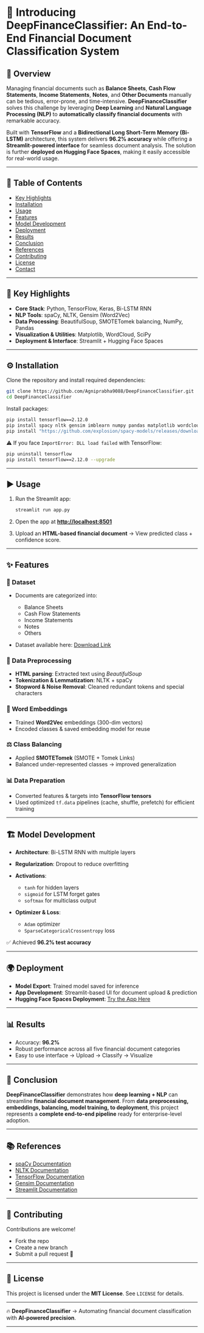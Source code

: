 # 🚀 Introducing DeepFinanceClassifier: An End-to-End Financial Document Classification System

## 🌟 Overview

Managing financial documents such as **Balance Sheets**, **Cash Flow Statements**, **Income Statements**, **Notes**, and **Other Documents** manually can be tedious, error-prone, and time-intensive.
**DeepFinanceClassifier** solves this challenge by leveraging **Deep Learning** and **Natural Language Processing (NLP)** to **automatically classify financial documents** with remarkable accuracy.

Built with **TensorFlow** and a **Bidirectional Long Short-Term Memory (Bi-LSTM)** architecture, this system delivers **96.2% accuracy** while offering a **Streamlit-powered interface** for seamless document analysis. The solution is further **deployed on Hugging Face Spaces**, making it easily accessible for real-world usage.

---

## 📑 Table of Contents

* [Key Highlights](#-key-highlights)
* [Installation](#-installation)
* [Usage](#-usage)
* [Features](#-features)
* [Model Development](#-model-development)
* [Deployment](#-deployment)
* [Results](#-results)
* [Conclusion](#-conclusion)
* [References](#-references)
* [Contributing](#-contributing)
* [License](#-license)
* [Contact](#-contact)

---

## 🔑 Key Highlights

* **Core Stack**: Python, TensorFlow, Keras, Bi-LSTM RNN
* **NLP Tools**: spaCy, NLTK, Gensim (Word2Vec)
* **Data Processing**: BeautifulSoup, SMOTETomek balancing, NumPy, Pandas
* **Visualization & Utilities**: Matplotlib, WordCloud, SciPy
* **Deployment & Interface**: Streamlit + Hugging Face Spaces

---

## ⚙️ Installation

Clone the repository and install required dependencies:

```bash
git clone https://github.com/Agniprabha9088/DeepFinanceClassifier.git
cd DeepFinanceClassifier
```

Install packages:

```bash
pip install tensorflow==2.12.0
pip install spacy nltk gensim imblearn numpy pandas matplotlib wordcloud scipy==1.12 streamlit streamlit_extras beautifulsoup4
pip install "https://github.com/explosion/spacy-models/releases/download/en_core_web_lg-3.7.1/en_core_web_lg-3.7.1-py3-none-any.whl"
```

⚠️ If you face `ImportError: DLL load failed` with TensorFlow:

```bash
pip uninstall tensorflow
pip install tensorflow==2.12.0 --upgrade
```

---

## ▶️ Usage

1. Run the Streamlit app:

   ```bash
   streamlit run app.py
   ```

2. Open the app at **[http://localhost:8501](http://localhost:8501)**

3. Upload an **HTML-based financial document** → View predicted class + confidence score.

---

## ✨ Features

### 📂 Dataset

* Documents are categorized into:

  * Balance Sheets
  * Cash Flow Statements
  * Income Statements
  * Notes
  * Others
* Dataset available here: [Download Link](https://drive.google.com/file/d/1yj_ucy-VuX7fjKAQsR23ViTc-odb-eD-/view)

### 🔧 Data Preprocessing

* **HTML parsing**: Extracted text using *BeautifulSoup*
* **Tokenization & Lemmatization**: NLTK + spaCy
* **Stopword & Noise Removal**: Cleaned redundant tokens and special characters

### 🧠 Word Embeddings

* Trained **Word2Vec** embeddings (300-dim vectors)
* Encoded classes & saved embedding model for reuse

### ⚖️ Class Balancing

* Applied **SMOTETomek** (SMOTE + Tomek Links)
* Balanced under-represented classes → improved generalization

### 📊 Data Preparation

* Converted features & targets into **TensorFlow tensors**
* Used optimized `tf.data` pipelines (cache, shuffle, prefetch) for efficient training

---

## 🏗️ Model Development

* **Architecture**: Bi-LSTM RNN with multiple layers
* **Regularization**: Dropout to reduce overfitting
* **Activations**:

  * `tanh` for hidden layers
  * `sigmoid` for LSTM forget gates
  * `softmax` for multiclass output
* **Optimizer & Loss**:

  * `Adam` optimizer
  * `SparseCategoricalCrossentropy` loss

✅ Achieved **96.2% test accuracy**

---

## 🌍 Deployment

* **Model Export**: Trained model saved for inference
* **App Development**: Streamlit-based UI for document upload & prediction
* **Hugging Face Spaces Deployment**: [Try the App Here](https://huggingface.co/spaces/gopiashokan/Financial-Document-Classification)

---

## 📊 Results

* Accuracy: **96.2%**
* Robust performance across all five financial document categories
* Easy to use interface → Upload → Classify → Visualize

---

## 📝 Conclusion

**DeepFinanceClassifier** demonstrates how **deep learning + NLP** can streamline **financial document management**.
From **data preprocessing, embeddings, balancing, model training, to deployment**, this project represents a **complete end-to-end pipeline** ready for enterprise-level adoption.

---

## 📚 References

* [spaCy Documentation](https://spacy.io/usage)
* [NLTK Documentation](https://www.nltk.org/)
* [TensorFlow Documentation](https://www.tensorflow.org/)
* [Gensim Documentation](https://radimrehurek.com/gensim/)
* [Streamlit Documentation](https://docs.streamlit.io/)

---

## 🤝 Contributing

Contributions are welcome!

* Fork the repo
* Create a new branch
* Submit a pull request 🚀

---

## 📜 License

This project is licensed under the **MIT License**. See `LICENSE` for details.

---

🔥 **DeepFinanceClassifier** → Automating financial document classification with **AI-powered precision**.

---
